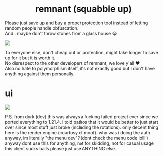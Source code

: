<h1 align="center">remnant (squabble up)</h1>

Please just save up and buy a proper protection tool instead of letting random people handle obfuscation. <br>
And.. maybe don't throw stones from a glass house :sob:

<img src="https://i.imgur.com/LKfAeqg.png">

To everyone else, don't cheap out on protection, might take longer to save up for it but it is worth it. <br>
No disrespect to the other developers of remnant, we love y'all :hearts: <br>
Also no hate to polymorphism itself, it's not exactly good but I don't have anything against them personally.

# ui
<img src="https://i.imgur.com/F69dbxr.png">

P.S. from dyrk (dev)
this was always a fucking failed project ever since we ported everything to 1.21.4. i told pathos that it would be better to just start over since most stuff just broke (including the rotations). only decent thing here is the render engine (courtosy of moof). why was i doing the auth anyway, im literally "the menu dev"? (dont check the menu code lollll)
anyway dont use this for anything, not for skidding, not for casual usage this client sucks balls please just use ANYTHING else.
